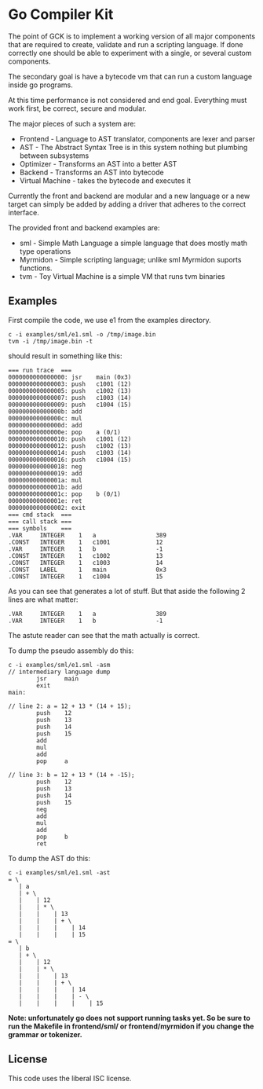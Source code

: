 Go Compiler Kit
===============

The point of GCK is to implement a working version of all major components that
are required to create, validate and run a scripting language.
If done correctly one should be able to experiment with a single, or several
custom components.

The secondary goal is have a bytecode vm that can run a custom language inside
go programs.

At this time performance is not considered and end goal.
Everything must work first, be correct, secure and modular.

The major pieces of such a system are:
* Frontend - Language to AST translator, components are lexer and parser
* AST - The Abstract Syntax Tree is in this system nothing but plumbing between subsystems
* Optimizer -  Transforms an AST into a better AST
* Backend - Transforms an AST into bytecode
* Virtual Machine - takes the bytecode and executes it

Currently the front and backend are modular and a new language or a new target
can simply be added by adding a driver that adheres to the correct interface.

The provided front and backend examples are:
* sml - Simple Math Language a simple language that does mostly math type operations
* Myrmidon - Simple scripting language; unlike sml Myrmidon suports functions.
* tvm - Toy Virtual Machine is a simple VM that runs tvm binaries

## Examples
First compile the code, we use e1 from the examples directory.
```
c -i examples/sml/e1.sml -o /tmp/image.bin
tvm -i /tmp/image.bin -t
```

should result in something like this:
```
=== run trace  ===
0000000000000000: jsr    main (0x3)
0000000000000003: push   c1001 (12)
0000000000000005: push   c1002 (13)
0000000000000007: push   c1003 (14)
0000000000000009: push   c1004 (15)
000000000000000b: add   
000000000000000c: mul   
000000000000000d: add   
000000000000000e: pop    a (0/1)
0000000000000010: push   c1001 (12)
0000000000000012: push   c1002 (13)
0000000000000014: push   c1003 (14)
0000000000000016: push   c1004 (15)
0000000000000018: neg   
0000000000000019: add   
000000000000001a: mul   
000000000000001b: add   
000000000000001c: pop    b (0/1)
000000000000001e: ret   
0000000000000002: exit  
=== cmd stack  ===
=== call stack ===
=== symbols    ===
.VAR     INTEGER    1   a                 389
.CONST   INTEGER    1   c1001             12
.VAR     INTEGER    1   b                 -1
.CONST   INTEGER    1   c1002             13
.CONST   INTEGER    1   c1003             14
.CONST   LABEL      1   main              0x3
.CONST   INTEGER    1   c1004             15
```
As you can see that generates a lot of stuff.
But that aside the following 2 lines are what matter:
```
.VAR     INTEGER    1   a                 389
.VAR     INTEGER    1   b                 -1
```
The astute reader can see that the math actually is correct.

To dump the pseudo assembly do this:
```
c -i examples/sml/e1.sml -asm
// intermediary language dump
        jsr     main
        exit
main:

// line 2: a = 12 + 13 * (14 + 15);
        push    12
        push    13
        push    14
        push    15
        add
        mul
        add
        pop     a

// line 3: b = 12 + 13 * (14 + -15);
        push    12
        push    13
        push    14
        push    15
        neg
        add
        mul
        add
        pop     b
        ret
```
To dump the AST do this:
```
c -i examples/sml/e1.sml -ast
= \
   | a
   | + \
   |    | 12
   |    | * \
   |    |    | 13
   |    |    | + \
   |    |    |    | 14
   |    |    |    | 15
= \
   | b
   | + \
   |    | 12
   |    | * \
   |    |    | 13
   |    |    | + \
   |    |    |    | 14
   |    |    |    | - \
   |    |    |    |    | 15
```
**Note: unfortunately go does not support running tasks yet.  So be sure to run
the Makefile in frontend/sml/ or frontend/myrmidon if you change the grammar or
tokenizer.**

## License
This code uses the liberal ISC license.
